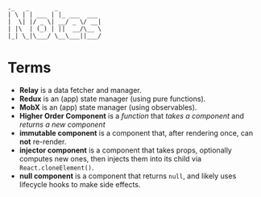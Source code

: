 ```
._   _       _            
| \ | | ___ | |_ ___  ___
|  \| |/ _ \| __/ _ \/ __|
| |\  | (_) | ||  __/\__ \
|_| \_|\___/ \__\___||___/

```

# Terms
- __Relay__ is a data fetcher and manager.
- __Redux__ is an (app) state manager (using pure functions).
- __MobX__ is an (app) state manager (using observables).
- __Higher Order Component__ is a *function* that *takes a component* and *returns a new component*
- __immutable component__ is a component that, after rendering once, can **not** re-render.
- __injector component__ is a component that takes props, optionally computes new ones, then injects them into its child via `React.cloneElement()`.
- __null component__ is a component that returns `null`, and likely uses lifecycle hooks to make side effects.